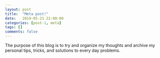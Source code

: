 ```yaml
---
layout: post
title:  "Meta post!"
date:   2019-05-21 22:00:00
categories: [post-1, meta]
tags: []
comments: false
---
```


The purpose of this blog is to try and organize my thoughts and archive my personal tips, tricks, and solutions to every day problems.